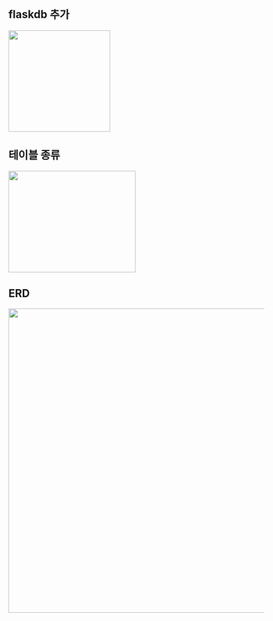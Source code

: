 ## flaskdb 추가
<img src="https://github.com/user-attachments/assets/49a2f024-1e4e-4b19-8579-2e65380fa9a7" width="200" height="200"/>

## 테이블 종류
<img src="https://github.com/user-attachments/assets/59ca51a8-9a2f-4707-9bef-42431265e9d4" width="250" height="200"/>

## ERD
<img src="https://github.com/user-attachments/assets/afd58f80-bf7b-4f7c-bb17-fde8eb431d20" width="1800" height="600"/>
